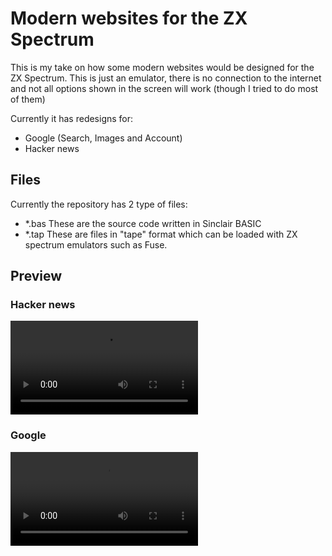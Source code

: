 # Modern websites for the ZX Spectrum

This is my take on how some modern websites would be designed for the ZX Spectrum. This is just an emulator, there is no connection to the internet and not all options shown in the screen will work (though I tried to do most of them)

Currently it has redesigns for:
* Google (Search, Images and Account)
* Hacker news

## Files

Currently the repository has 2 type of files:
* *.bas These are the source code written in Sinclair BASIC
* *.tap These are files in "tape" format which can be loaded with ZX spectrum emulators such as Fuse.

## Preview

### Hacker news

![Video of the redesign of Hacker news in the ZX Spectrum (Fuse)](/assets/hackernews.mp4)

### Google

![Video of the redesign of Google in the ZX Spectrum (Fuse)](/assets/google.mp4)